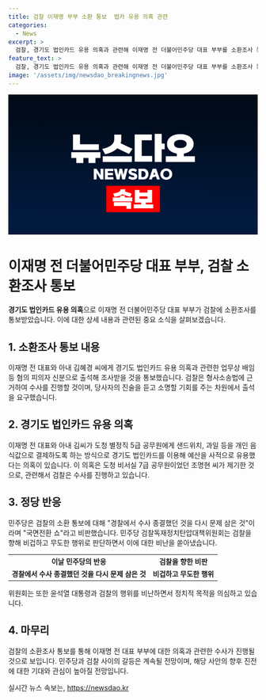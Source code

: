 ```yaml
---
title: 검찰 이재명 부부 소환 통보  법카 유용 의혹 관련
categories:
  - News
excerpt: >
  검찰, 경기도 법인카드 유용 의혹과 관련해 이재명 전 더불어민주당 대표 부부를 소환조사 통보. 이번 요구는 형사소송법에 근거한 수사 절차로, 혐의를 소명할 기회를 주는 차원. 2018~2019년 당시 경기도지사였던 이 전 대표와 아내 김씨가 경기도 법인카드로 개인 음식값 등을 결제한 의혹. 민주당은 검찰의 소환을 국면전환 쇼로 비판하며, 윤석열 대통령과 검찰을 향한 비판도 이어졌다.
feature_text: >
  검찰, 경기도 법인카드 유용 의혹과 관련해 이재명 전 더불어민주당 대표 부부를 소환조사 통보. 이번 요구는 형사소송법에 근거한 수사 절차로, 혐의를 소명할 기회를 주는 차원. 2018~2019년 당시 경기도지사였던 이 전 대표와 아내 김씨가 경기도 법인카드로 개인 음식값 등을 결제한 의혹. 민주당은 검찰의 소환을 국면전환 쇼로 비판하며, 윤석열 대통령과 검찰을 향한 비판도 이어졌다.
image: '/assets/img/newsdao_breakingnews.jpg'
---
```


<p><img src="/assets/img/newsdao_breakingnews.jpg" alt="pcversion 속보" /></p>

<h1 data-ke-size="size32"><b>이재명 전 더불어민주당 대표 부부, 검찰 소환조사 통보</b></h1>

<p data-ke-size="size16"><b>경기도 법인카드 유용 의혹</b>으로 이재명 전 더불어민주당 대표 부부가 검찰에 소환조사를 통보받았습니다. 이에 대한 상세 내용과 관련된 중요 소식을 살펴보겠습니다. </p>

<h2 data-ke-size="size26">1. 소환조사 통보 내용</h2>

<p data-ke-size="size16">이재명 전 대표와 아내 김혜경 씨에게 경기도 법인카드 유용 의혹과 관련한 업무상 배임 등 혐의 피의자 신분으로 출석해 조사받을 것을 통보했습니다. 검찰은 형사소송법에 근거하여 수사를 진행할 것이며, 당사자의 진술을 듣고 소명할 기회를 주는 차원에서 출석을 요구했습니다.</p>

<h2 data-ke-size="size26">2. 경기도 법인카드 유용 의혹</h2>

<p data-ke-size="size16">이재명 전 대표와 아내 김씨가 도청 별정직 5급 공무원에게 샌드위치, 과일 등을 개인 음식값으로 결제하도록 하는 방식으로 경기도 법인카드를 이용해 예산을 사적으로 유용했다는 의혹이 있습니다. 이 의혹은 도청 비서실 7급 공무원이었던 조명현 씨가 제기한 것으로, 관련해서 검찰은 수사를 진행하고 있습니다.</p>

<h2 data-ke-size="size26">3. 정당 반응</h2>

<p data-ke-size="size16">민주당은 검찰의 소환 통보에 대해 "경찰에서 수사 종결했던 것을 다시 문제 삼은 것"이라며 "국면전환 쇼"라고 비판했습니다. 민주당 검찰독재정치탄압대책위원회는 검찰을 향해 비겁하고 무도한 행위로 판단하면서 이에 대한 비난을 쏟아냈습니다.</p>

<table>
    <tr>
        <th>이날 민주당의 반응</th>
        <th>검찰을 향한 비판</th>
    </tr>
    <tr>
        <td style="text-align: center; height: 17px;"><b>경찰에서 수사 종결했던 것을 다시 문제 삼은 것</b></td>
        <td style="text-align: center; height: 17px;"><b>비겁하고 무도한 행위</b></td>
    </tr>
</table>

<p data-ke-size="size16">위원회는 또한 윤석열 대통령과 검찰의 행위를 비난하면서 정치적 목적을 의심하고 있습니다.</p>

<h2 data-ke-size="size26">4. 마무리</h2>

<p data-ke-size="size16">검찰의 소환조사 통보를 통해 이재명 전 대표 부부에 대한 의혹과 관련한 수사가 진행될 것으로 보입니다. 민주당과 검찰 사이의 갈등은 계속될 전망이며, 해당 사안의 향후 진전에 대한 기대와 관심이 높아질 전망입니다.</p>
실시간 뉴스 속보는, <a href="https://newsdao.kr" rel="dofollow">https://newsdao.kr</a>


